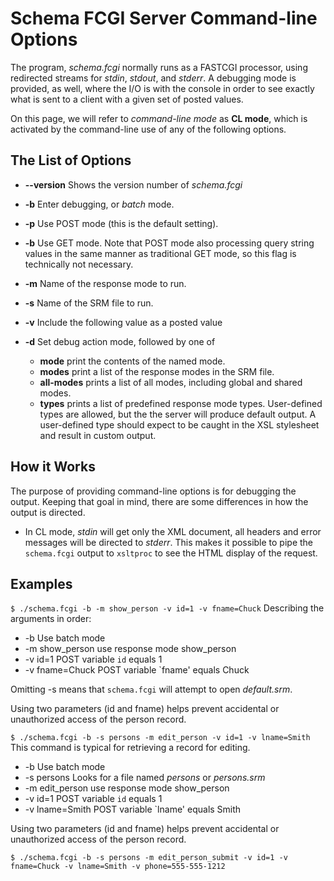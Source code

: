 # Schema FCGI Server Command-line Options

The program, _schema.fcgi_ normally runs as a FASTCGI processor, using redirected
streams for _stdin_, _stdout_, and _stderr_.  A debugging mode is provided, as well,
where the I/O is with the console in order to see exactly what is sent to a client
with a given set of posted values.

On this page, we will refer to _command-line mode_ as **CL mode**, which is
activated by the command-line use of any of the following options.

## The List of Options

- <b>--version</b> Shows the version number of _schema.fcgi_
- <b>-b</b> Enter debugging, or _batch_ mode.
- <b>-p</b> Use POST mode  (this is the default setting).
- <b>-b</b> Use GET mode.  Note that POST mode also processing query string values
    in the same manner as traditional GET mode, so this flag is technically not
    necessary.
- <b>-m</b> Name of the response mode to run.
- <b>-s</b> Name of the SRM file to run.
- <b>-v</b> Include the following value as a posted value

- <b>-d</b> Set debug action mode, followed by one of
   - <b>mode</b> print the contents of the named mode.
   - <b>modes</b> print a list of the response modes in the SRM file.
   - <b>all-modes</b> prints a list of all modes, including global and shared modes.
   - <b>types</b> prints a list of predefined response mode types.  User-defined types
      are allowed, but the the server will produce default output.  A user-defined
      type should expect to be caught in the XSL stylesheet and result in custom
      output.

## How it Works

The purpose of providing command-line options is for debugging the output.  Keeping
that goal in mind, there are some differences in how the output is directed.

- In CL mode, _stdin_ will get only the XML document, all headers and error
  messages will be directed to _stderr_.  This makes it possible to pipe the
  `schema.fcgi` output to `xsltproc` to see the HTML display of the request.

  

## Examples

`$ ./schema.fcgi -b -m show_person -v id=1 -v fname=Chuck`
Describing the arguments in order:
- -b Use batch mode
- -m show_person    use response mode show_person
- -v id=1           POST variable `id` equals 1
- -v fname=Chuck    POST variable `fname' equals Chuck

Omitting -s means that `schema.fcgi` will attempt to open _default.srm_.

Using two parameters (id and fname) helps prevent accidental or unauthorized
access of the person record.

`$ ./schema.fcgi -b -s persons -m edit_person -v id=1 -v lname=Smith`
This command is typical for retrieving a record for editing.
- -b                Use batch mode
- -s persons        Looks for a file named _persons_ or _persons.srm_
- -m edit_person    use response mode show_person
- -v id=1           POST variable `id` equals 1
- -v lname=Smith    POST variable `lname' equals Smith

Using two parameters (id and fname) helps prevent accidental or unauthorized
access of the person record.

`$ ./schema.fcgi -b -s persons -m edit_person_submit -v id=1 -v fname=Chuck -v lname=Smith -v phone=555-555-1212`

